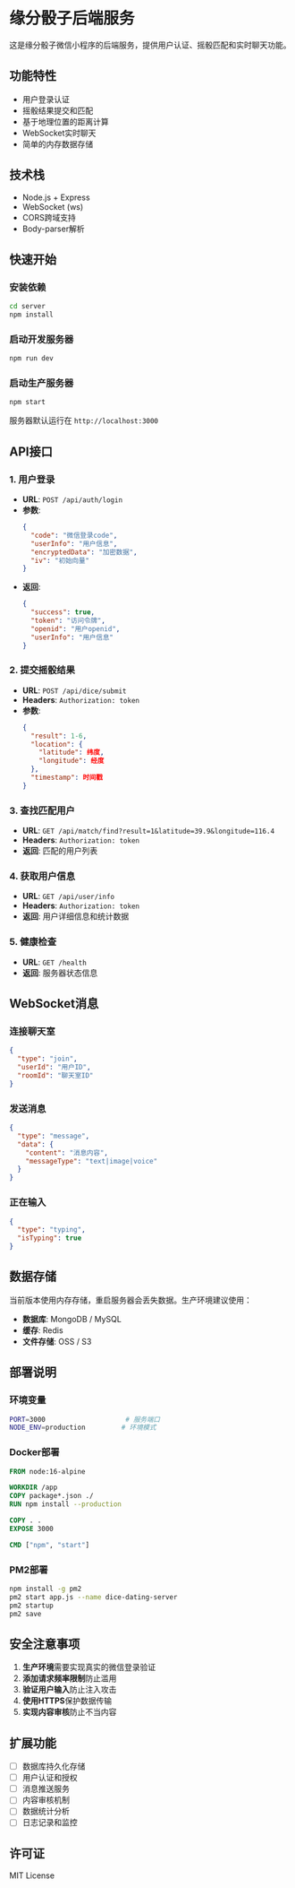 # 缘分骰子后端服务

这是缘分骰子微信小程序的后端服务，提供用户认证、摇骰匹配和实时聊天功能。

## 功能特性

- 用户登录认证
- 摇骰结果提交和匹配
- 基于地理位置的距离计算
- WebSocket实时聊天
- 简单的内存数据存储

## 技术栈

- Node.js + Express
- WebSocket (ws)
- CORS跨域支持
- Body-parser解析

## 快速开始

### 安装依赖

```bash
cd server
npm install
```

### 启动开发服务器

```bash
npm run dev
```

### 启动生产服务器

```bash
npm start
```

服务器默认运行在 `http://localhost:3000`

## API接口

### 1. 用户登录
- **URL**: `POST /api/auth/login`
- **参数**: 
  ```json
  {
    "code": "微信登录code",
    "userInfo": "用户信息",
    "encryptedData": "加密数据",
    "iv": "初始向量"
  }
  ```
- **返回**: 
  ```json
  {
    "success": true,
    "token": "访问令牌",
    "openid": "用户openid",
    "userInfo": "用户信息"
  }
  ```

### 2. 提交摇骰结果
- **URL**: `POST /api/dice/submit`
- **Headers**: `Authorization: token`
- **参数**: 
  ```json
  {
    "result": 1-6,
    "location": {
      "latitude": 纬度,
      "longitude": 经度
    },
    "timestamp": 时间戳
  }
  ```

### 3. 查找匹配用户
- **URL**: `GET /api/match/find?result=1&latitude=39.9&longitude=116.4`
- **Headers**: `Authorization: token`
- **返回**: 匹配的用户列表

### 4. 获取用户信息
- **URL**: `GET /api/user/info`
- **Headers**: `Authorization: token`
- **返回**: 用户详细信息和统计数据

### 5. 健康检查
- **URL**: `GET /health`
- **返回**: 服务器状态信息

## WebSocket消息

### 连接聊天室
```json
{
  "type": "join",
  "userId": "用户ID",
  "roomId": "聊天室ID"
}
```

### 发送消息
```json
{
  "type": "message",
  "data": {
    "content": "消息内容",
    "messageType": "text|image|voice"
  }
}
```

### 正在输入
```json
{
  "type": "typing",
  "isTyping": true
}
```

## 数据存储

当前版本使用内存存储，重启服务器会丢失数据。生产环境建议使用：

- **数据库**: MongoDB / MySQL
- **缓存**: Redis
- **文件存储**: OSS / S3

## 部署说明

### 环境变量

```bash
PORT=3000                    # 服务端口
NODE_ENV=production         # 环境模式
```

### Docker部署

```dockerfile
FROM node:16-alpine

WORKDIR /app
COPY package*.json ./
RUN npm install --production

COPY . .
EXPOSE 3000

CMD ["npm", "start"]
```

### PM2部署

```bash
npm install -g pm2
pm2 start app.js --name dice-dating-server
pm2 startup
pm2 save
```

## 安全注意事项

1. **生产环境**需要实现真实的微信登录验证
2. **添加请求频率限制**防止滥用
3. **验证用户输入**防止注入攻击
4. **使用HTTPS**保护数据传输
5. **实现内容审核**防止不当内容

## 扩展功能

- [ ] 数据库持久化存储
- [ ] 用户认证和授权
- [ ] 消息推送服务
- [ ] 内容审核机制
- [ ] 数据统计分析
- [ ] 日志记录和监控

## 许可证

MIT License